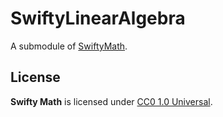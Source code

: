 # SwiftyLinearAlgebra

A submodule of [SwiftyMath](http://github.com/taketo1024/SwiftyMath).

## License
**Swifty Math** is licensed under [CC0 1.0 Universal](LICENSE).
